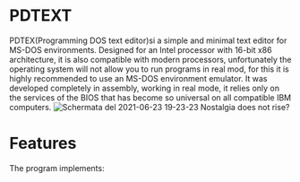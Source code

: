 # PDTEXT
PDTEX(Programming DOS text editor)si a simple and minimal text editor for MS-DOS environments.
Designed for an Intel processor with 16-bit x86 architecture, it is also compatible with modern processors, unfortunately the operating system will not allow you to run programs in real mod, for this it is highly recommended to use an MS-DOS environment emulator.
It was developed completely in assembly, working in real mode, it relies only on the services of the BIOS that has become so universal on all compatible IBM computers.
![Schermata del 2021-06-23 19-23-23](https://user-images.githubusercontent.com/74959879/123141274-82b45900-d458-11eb-8c5d-d077d50f3ed0.png)
Nostalgia does not rise?

# Features
The program implements:


